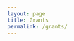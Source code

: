 ```yaml
---
layout: page
title: Grants
permalink: /grants/
---
```





[jekyll-organization]: https://github.com/jekyll
